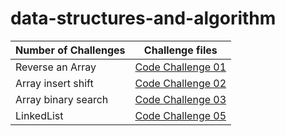 # data-structures-and-algorithm

|Number of Challenges | Challenge files                         |
|----------------|----------------------------------------------|
|Reverse an Array        |[Code Challenge 01](401/Reversed-Array/Read01.md)|
|Array insert shift      |[Code Challenge 02](401/array-insert-shift/Read02.md)  |
|Array binary search     |[Code Challenge 03](401/array-binary-search/Read03.md)  |
|LinkedList     |[Code Challenge 05](401/Linked-lists/Read05.md)  |
